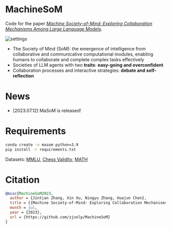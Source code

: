 # MachineSoM
Code for the paper [*Machine Society-of-Mind: Exploring Collaboration Mechanisms Among Large Language Models*](https://github.com/zjunlp/MachineSoM).

![settings](figs/settings.jpg)


- The Society of Mind (SoM): the emergence of intelligence from collaborative and communicative computational modules, enabling humans to collaborate and complete complex tasks effectively
- Societies of LLM agents with two **traits**: **easy-going and overconfident**
- Collaboration processes and interactive strategies: **debate and self-reflection**

# News
- [2023.07.12] MaSoM is released!

# Requirements
```bash
conda create -n masom python=3.9
pip install -r requirements.txt
```
Datasets: [MMLU](https://huggingface.co/datasets/cais/mmlu), [Chess Validity](https://github.com/google/BIG-bench/blob/761845c22056c885429efd2cfcec345ae00c1de7/bigbench/benchmark_tasks/chess_state_tracking/synthetic_short/task.json), [MATH](https://github.com/hendrycks/math)

# Citation
```bibtex
@misc{MachineSoM2023,
  author = {Jintian Zhang, Xin Xu, Ningyu Zhang, Huajun Chen},
  title = {{Machine Society-of-Mind: Exploring Collaboration Mechanisms Among Large Language Models}},
  month = jul,
  year = {2023},
  url = {https://github.com/zjunlp/MachineSoM}
}
```
